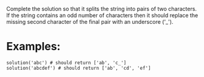 Complete the solution so that it splits the string into pairs of two characters. If the string contains an odd number of characters then it should replace the missing second character of the final pair with an underscore ('_').

# Examples:


```
solution('abc') # should return ['ab', 'c_']
solution('abcdef') # should return ['ab', 'cd', 'ef']
```